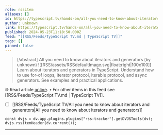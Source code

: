 ```yaml
---
role: rssitem
aliases: []
id: https://typescript.tv/hands-on/all-you-need-to-know-about-iterators-and-generators/
author: unknown
link: https://typescript.tv/hands-on/all-you-need-to-know-about-iterators-and-generators/
published: 2024-05-23T11:18:50.000Z
feed: "[[RSS/Feeds/TypeScript TV.md | TypeScript TV]]"
tags: []
pinned: false
---
```


> [!abstract] All you need to know about iterators and generators (by unknown)
> ![[RSS/assets/RSSdefaultImage.svg|float:right|100x100]] Learn about iterators and generators in TypeScript. Understand how to use for-of loops, iterator protocol, iterable protocol, and async generators. See examples and practical applications.

🌐 Read article [online](https://typescript.tv/hands-on/all-you-need-to-know-about-iterators-and-generators/). ⤴ For other items in this feed see [[RSS/Feeds/TypeScript TV.md | TypeScript TV]].

- [ ] [[RSS/Feeds/TypeScript TV/All you need to know about iterators and generators|All you need to know about iterators and generators]]

~~~dataviewjs
const dvjs = dv.app.plugins.plugins["rss-tracker"].getDVJSTools(dv);
dvjs.rssItemHeader(dv.current());
~~~

- - -


